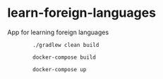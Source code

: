 # learn-foreign-languages
App for learning foreign languages


            ./gradlew clean build

            docker-compose build

            docker-compose up
